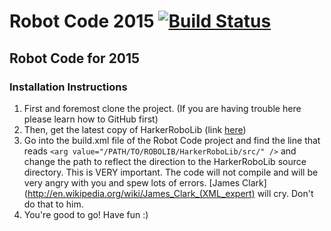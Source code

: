 Robot Code 2015 [![Build Status](https://travis-ci.org/HarkerRobo/RobotCode2015.png?branch=master)](https://travis-ci.org/HarkerRobo/RobotCode2015)
==============

## Robot Code for 2015
### Installation Instructions
1. First and foremost clone the project. (If you are having trouble here please learn how to GitHub first)
2. Then, get the latest copy of HarkerRoboLib (link [here](https://github.com/HarkerRobo/HarkerRoboLib/))
3. Go into the build.xml file of the Robot Code project and find the line that reads 
  ```<arg value="/PATH/TO/ROBOLIB/HarkerRoboLib/src/" />``` and change the path to reflect the direction to the HarkerRoboLib source directory. This is VERY important. The code will not compile and will be very angry with you and spew lots of errors. [James Clark](http://en.wikipedia.org/wiki/James_Clark_(XML_expert) will cry. Don't do that to him.
4. You're good to go! Have fun :)
